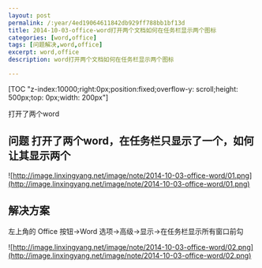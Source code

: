 ```yaml
---
layout: post
permalink: /:year/4ed19064611842db929ff788bb1bf13d
title: 2014-10-03-office-word打开两个文档如何在任务栏显示两个图标
categories: [word,office]
tags: [问题解决,word,office]
excerpt: word,office
description: word打开两个文档如何在任务栏显示两个图标

---
```


[TOC "z-index:10000;right:0px;position:fixed;overflow-y: scroll;height: 500px;top: 0px;width: 200px"]

打开了两个word
## 问题 打开了两个word，在任务栏只显示了一个，如何让其显示两个 ##

![http://image.linxingyang.net/image/note/2014-10-03-office-word/01.png](http://image.linxingyang.net/image/note/2014-10-03-office-word/01.png)

## 解决方案 ##

左上角的 Office 按钮→Word 选项→高级→显示→在任务栏显示所有窗口前勾

![http://image.linxingyang.net/image/note/2014-10-03-office-word/02.png](http://image.linxingyang.net/image/note/2014-10-03-office-word/02.png)